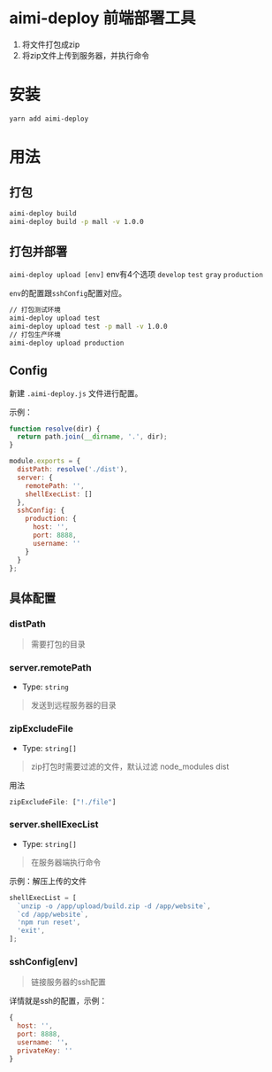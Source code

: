 # aimi-deploy 前端部署工具
1. 将文件打包成zip
2. 将zip文件上传到服务器，并执行命令

# 安装

```bash
yarn add aimi-deploy
```

# 用法
## 打包
``` bash
aimi-deploy build
aimi-deploy build -p mall -v 1.0.0
```

## 打包并部署
`aimi-deploy upload [env]` env有4个选项 `develop` `test` `gray` `production`

`env`的配置跟`sshConfig`配置对应。

``` bash
// 打包测试环境
aimi-deploy upload test
aimi-deploy upload test -p mall -v 1.0.0
// 打包生产环境
aimi-deploy upload production
```

## Config
新建 `.aimi-deploy.js` 文件进行配置。

示例：
```js
function resolve(dir) {
  return path.join(__dirname, '.', dir);
}

module.exports = {
  distPath: resolve('./dist'),
  server: {
    remotePath: '',
    shellExecList: []
  },
  sshConfig: {
    production: {
      host: '',
      port: 8888,
      username: ''
    }
  }
};
```

## 具体配置

### distPath
> 需要打包的目录

### server.remotePath
+ Type: `string`

> 发送到远程服务器的目录

### zipExcludeFile
+ Type: `string[]`
> zip打包时需要过滤的文件，默认过滤 node_modules dist

用法
```js
zipExcludeFile: ["!./file"]
```

### server.shellExecList
+ Type: `string[]`

> 在服务器端执行命令

示例：解压上传的文件
```js
shellExecList = [
  `unzip -o /app/upload/build.zip -d /app/website`,
  `cd /app/website`,
  'npm run reset',
  'exit',
];
```


### sshConfig[env]
> 链接服务器的ssh配置

详情就是ssh的配置，示例：
```js
{
  host: '',
  port: 8888,
  username: ''，
  privateKey: ''
}
```